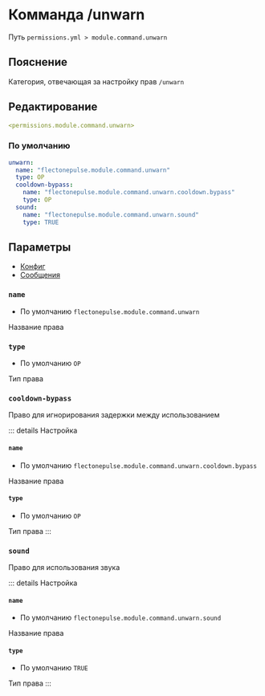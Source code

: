 # Комманда /unwarn
Путь `permissions.yml > module.command.unwarn`

## Пояснение
Категория, отвечающая за настройку прав `/unwarn`

## Редактирование
```yaml
<permissions.module.command.unwarn>
```

### По умолчанию
```yaml
unwarn:
  name: "flectonepulse.module.command.unwarn"
  type: OP
  cooldown-bypass:
    name: "flectonepulse.module.command.unwarn.cooldown.bypass"
    type: OP
  sound:
    name: "flectonepulse.module.command.unwarn.sound"
    type: TRUE
```

## Параметры

- [Конфиг](/en/config/module/command/unwarn/)
- [Сообщения](/en/messages/ru_ru/module/command/unwarn/)

### `name`
- По умолчанию `flectonepulse.module.command.unwarn`

Название права

### `type`
- По умолчанию `OP`

Тип права

### `cooldown-bypass`

Право для игнорирования задержки между использованием

::: details Настройка
#### `name`
- По умолчанию `flectonepulse.module.command.unwarn.cooldown.bypass`

Название права

#### `type`
- По умолчанию `OP`

Тип права
:::

### `sound`

Право для использования звука

::: details Настройка
#### `name`
- По умолчанию `flectonepulse.module.command.unwarn.sound`

Название права

#### `type`
- По умолчанию `TRUE`

Тип права
:::

<!--@include: @/en/parts/permission.md-->

